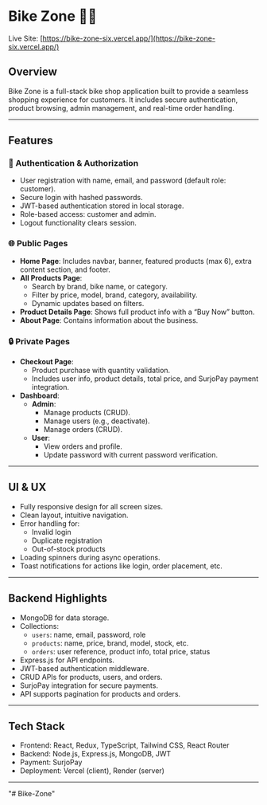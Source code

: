 # Bike Zone 🚴‍♂️

Live Site: [https://bike-zone-six.vercel.app/](https://bike-zone-six.vercel.app/)

## Overview

Bike Zone is a full-stack bike shop application built to provide a seamless shopping experience for customers. It includes secure authentication, product browsing, admin management, and real-time order handling.

---

## Features

### 🔐 Authentication & Authorization
- User registration with name, email, and password (default role: customer).
- Secure login with hashed passwords.
- JWT-based authentication stored in local storage.
- Role-based access: customer and admin.
- Logout functionality clears session.

### 🌐 Public Pages
- **Home Page**: Includes navbar, banner, featured products (max 6), extra content section, and footer.
- **All Products Page**:
  - Search by brand, bike name, or category.
  - Filter by price, model, brand, category, availability.
  - Dynamic updates based on filters.
- **Product Details Page**: Shows full product info with a “Buy Now” button.
- **About Page**: Contains information about the business.

### 🔒 Private Pages
- **Checkout Page**:
  - Product purchase with quantity validation.
  - Includes user info, product details, total price, and SurjoPay payment integration.
- **Dashboard**:
  - **Admin**:
    - Manage products (CRUD).
    - Manage users (e.g., deactivate).
    - Manage orders (CRUD).
  - **User**:
    - View orders and profile.
    - Update password with current password verification.

---

## UI & UX
- Fully responsive design for all screen sizes.
- Clean layout, intuitive navigation.
- Error handling for:
  - Invalid login
  - Duplicate registration
  - Out-of-stock products
- Loading spinners during async operations.
- Toast notifications for actions like login, order placement, etc.

---

## Backend Highlights
- MongoDB for data storage.
- Collections:
  - `users`: name, email, password, role
  - `products`: name, price, brand, model, stock, etc.
  - `orders`: user reference, product info, total price, status
- Express.js for API endpoints.
- JWT-based authentication middleware.
- CRUD APIs for products, users, and orders.
- SurjoPay integration for secure payments.
- API supports pagination for products and orders.

---

## Tech Stack
- Frontend: React, Redux, TypeScript, Tailwind CSS, React Router
- Backend: Node.js, Express.js, MongoDB, JWT
- Payment: SurjoPay
- Deployment: Vercel (client), Render (server)

---

"# Bike-Zone" 
